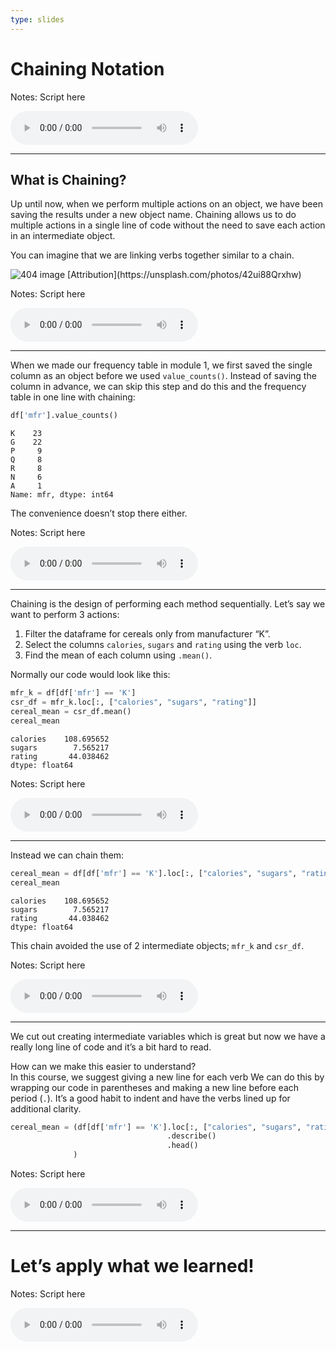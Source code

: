 ```yaml
---
type: slides
---
```


# Chaining Notation

Notes: Script here

<html>

<audio controls >

<source src="/placeholder_audio.mp3" />

</audio>

</html>

---

## What is Chaining?

Up until now, when we perform multiple actions on an object, we have
been saving the results under a new object name. Chaining allows us to
do multiple actions in a single line of code without the need to save
each action in an intermediate object.

You can imagine that we are linking verbs together similar to a chain.

<img src='/module2/chainsfinal.png'  alt="404 image" />  
[Attribution](https://unsplash.com/photos/42ui88Qrxhw)

Notes: Script here

<html>

<audio controls >

<source src="/placeholder_audio.mp3" />

</audio>

</html>

---

When we made our frequency table in module 1, we first saved the single
column as an object before we used `value_counts()`. Instead of saving
the column in advance, we can skip this step and do this and the
frequency table in one line with chaining:

``` python
df['mfr'].value_counts()
```

```out
K    23
G    22
P     9
Q     8
R     8
N     6
A     1
Name: mfr, dtype: int64
```

The convenience doesn’t stop there either.

Notes: Script here

<html>

<audio controls >

<source src="/placeholder_audio.mp3" />

</audio>

</html>

---

Chaining is the design of performing each method sequentially. Let’s say
we want to perform 3 actions:

1.  Filter the dataframe for cereals only from manufacturer “K”.  
2.  Select the columns `calories`, `sugars` and `rating` using the verb
    `loc`.  
3.  Find the mean of each column using `.mean()`.

Normally our code would look like this:

``` python
mfr_k = df[df['mfr'] == 'K']
csr_df = mfr_k.loc[:, ["calories", "sugars", "rating"]]
cereal_mean = csr_df.mean()
cereal_mean
```

```out
calories    108.695652
sugars        7.565217
rating       44.038462
dtype: float64
```

Notes: Script here

<html>

<audio controls >

<source src="/placeholder_audio.mp3" />

</audio>

</html>

---

Instead we can chain them:

``` python
cereal_mean = df[df['mfr'] == 'K'].loc[:, ["calories", "sugars", "rating"]].mean()
cereal_mean
```

```out
calories    108.695652
sugars        7.565217
rating       44.038462
dtype: float64
```

This chain avoided the use of 2 intermediate objects; `mfr_k` and
`csr_df`.

Notes: Script here

<html>

<audio controls >

<source src="/placeholder_audio.mp3" />

</audio>

</html>

---

We cut out creating intermediate variables which is great but now we
have a really long line of code and it’s a bit hard to read.

How can we make this easier to understand?  
In this course, we suggest giving a new line for each verb We can do
this by wrapping our code in parentheses and making a new line before
each period (`.`). It’s a good habit to indent and have the verbs lined
up for additional clarity.

``` python
cereal_mean = (df[df['mfr'] == 'K'].loc[:, ["calories", "sugars", "rating"]]
                                   .describe()
                                   .head()
              )
```

Notes: Script here

<html>

<audio controls >

<source src="/placeholder_audio.mp3" />

</audio>

</html>

---

# Let’s apply what we learned\!

Notes: Script here

<html>

<audio controls >

<source src="/placeholder_audio.mp3" />

</audio>

</html>
